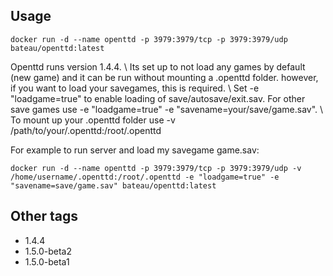## Usage ##

    docker run -d --name openttd -p 3979:3979/tcp -p 3979:3979/udp bateau/openttd:latest

Openttd runs version 1.4.4. \\
Its set up to not load any games by default (new game) and it can be run without mounting a .openttd folder. however, if you want to load your savegames, this is required. \\
Set -e "loadgame=true" to enable loading of save/autosave/exit.sav. For other save games use -e "loadgame=true" -e "savename=your/save/game.sav". \\
To mount up your .openttd folder use -v /path/to/your/.openttd:/root/.openttd 

For example to run server and load my savegame game.sav:

    docker run -d --name openttd -p 3979:3979/tcp -p 3979:3979/udp -v /home/username/.openttd:/root/.openttd -e "loadgame=true" -e "savename=save/game.sav" bateau/openttd:latest

## Other tags ##
   * 1.4.4
   * 1.5.0-beta2
   * 1.5.0-beta1
